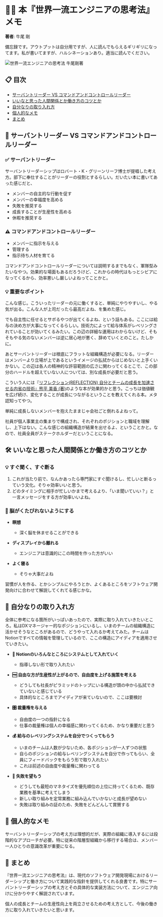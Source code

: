 # 👨‍💻 本『世界一流エンジニアの思考法』メモ

**著者**: 牛尾 剛

備忘録です。アウトプットは自分用ですが、人に読んでもらえるギリギリになってます。私が書いてますが、ハルシネーションあり。適当に読んでください。

![世界一流エンジニアの思考法 牛尾剛著](/images/note/n1d26bb27f805_e3f844383501fa9c47875adc18672f9b.png)

## 📋 目次

- [サーバントリーダー VS コマンドアンドコントロールリーダー](#サーバントリーダー-vs-コマンドアンドコントロールリーダー)
- [いいなと思った人間関係とか働き方のコツとか](#いいなと思った人間関係とか働き方のコツとか)
- [自分なりの取り入れ方](#自分なりの取り入れ方)
- [個人的なメモ](#個人的なメモ)
- [まとめ](#まとめ)

## 👑 サーバントリーダー VS コマンドアンドコントロールリーダー

### ✅ サーバントリーダー

サーバントリーダーシップはロバート・K・グリーンリーフ博士が提唱した考え方。部下に奉仕することがリーダーの役割とするらしい。だいたい本に書いてあった感じだと、

- メンバーの自主的な行動を促す
- メンバーの幸福度を高める
- 失敗を推奨する
- 成長することが生産性を高める
- 休暇を推奨する

### ⚠️ コマンドアンドコントロールリーダー

- メンバーに指示を与える
- 管理する
- 指示待ち人材を育てる

コマンドアンドコントロールリーダーについては説明するまでもなく、軍隊型みたいなやつ。効果的な場面もあるだろうけど、これからの時代はもっとシビアになってくるから、効率悪いし厳しいよねってことかと。

### 💡 重要なポイント

こんな感じ。こういったリーダーの元に働くすると、単純にやりやすいし、やる気が出る。こんな人が上司だったら最高だよね、を集めた感じ。

でも自主性に任せるとサボるやつが出てくるよね、という話もある。ここには給与の決め方が大事になってくるらしい。技術力によって給与体系がレベリングされていることが効いてくるみたい。この辺の詳細な運用はわからないけど、そもそもやる気のないメンバーは逆に居心地が悪く、辞めていくとのこと。たしかに。

あとサーバントリーダーは根底にフラットな組織構造が必要になる。リーダーはメンバーより立場が上であるというイメージの払拭からはじめないと上手くいかない。この辺は各人の精神的な許容範囲の広さに関わってくるとこで、この部分のハードルを超えていない人については、別な成長が必要だと思う。

こういう人には『[リフレクション(REFLECTION) 自分とチームの成長を加速させる内省の技術』熊平 美香 (著)](https://www.amazon.co.jp/%E3%83%AA%E3%83%95%E3%83%AC%E3%82%AF%E3%82%B7%E3%83%A7%E3%83%B3-REFLECTION-%E8%87%AA%E5%88%86%E3%81%A8%E3%83%81%E3%83%BC%E3%83%A0%E3%81%AE%E6%88%90%E9%95%B7%E3%82%92%E5%8A%A0%E9%80%9F%E3%81%95%E3%81%9B%E3%82%8B%E5%86%85%E7%9C%81%E3%81%AE%E6%8A%80%E8%A1%93-%E7%86%8A%E5%B9%B3-%E7%BE%8E%E9%A6%99/dp/4799327100)のような本が効果的かと思う。こっちは価値観を広げ続け、変化することが成長につながるということを教えてくれる本。メタ認知ってやつ。

単純に成長しないメンバーを抱えたままじゃ会社ごと倒れるよねって。

社員が個人事業主の集まりで構成され、それぞれのポジションと職域を理解し、上下はない。こんな感じの組織構造が結果を出せるよ、ということかと。なので、社員全員がステークホルダーだということになる。

## 🛠️ いいなと思った人間関係とか働き方のコツとか

### 💡 すぐ聞く、すぐ断る

1. これが当たり前で、なんかあったら専門家にすぐ聞けるし、忙しいと断るっていう文化。そりゃ効率いいと思う。
2. どのタイミングに相手が忙しいかまで考えるより、「いま聞いていい？」と一言メッセージをする方が効率いいよね。

### 🧠 脳がくたびれないようにする

- **瞑想**
  - 深く脳を休ませることができる

- **ディスプレイから離れる**
  - エンジニアは意識的にこの時間を作った方がいい

- **よく寝る**
  - そりゃ大事だよね

習慣が人を作る、とかシンプルにやろうとか、よくあるところをソフトウェア開発向けに合わせて解説してくれてる感じかな。

## 🎯 自分なりの取り入れ方

全体に参考になる箇所がいっぱいあったので、実際に取り入れていきたいところ。私はDXマネージャー的なポジションにいるし、いまのチームの組織構造に活かせそうなところがあるので、どうやって入れるか考えてみた。チームはNotionですべての情報を管理しているので、ここの構造にアイディアを適用させていきたい。

- **📝 Notionのいろんなところにシステムとして入れていく**
  - 指導しない形で取り入れたい

- **🆓 自由な方が生産性が上がるので、自由度を上げる施策を考える**
  - どうしても社長がピラミッドのトップにいる構造が頭の中から払拭できていないと感じている
  - 具体的なところまでアイディアが来ていないので、ここは要検討

- **🎛️ 裁量権を与える**
  - 自由度の一つの指針になる
  - 仕事の裁量権は個人の幸福感に関わってくるため、かなり重要だと思う

- **💰 給与のレベリングシステムを自分でつくってもらう**
  - いまのチームは人数が少ないため、各ポジションが一人ずつの状態
  - 自らのポジションの給与レベリングシステムを自分で作ってもらい、全員にフィードバックをもらう形で取り入れたい
  - これは前述の自由度や裁量権に関わってる

- **🚀 失敗を望もう**
  - どうしても最短のマネタイズを優先順位の上位に持ってくるため、既存業務を基準に考えてしまう
  - 新しい取り組みを定常業務に組み込んでいかないと成長が望めない
  - 失敗は取り組みの証のため、失敗をどんどんして賞賛する

## 📝 個人的なメモ

サーバントリーダーシップの考え方は理想的だが、実際の組織に導入するには段階的なアプローチが必要。特に従来の階層型組織から移行する場合は、メンバー一人ひとりの意識改革が重要になる。

## 📖 まとめ

『世界一流エンジニアの思考法』は、現代のソフトウェア開発現場におけるリーダーシップと働き方について実践的な指針を提供してくれる良書です。特にサーバントリーダーシップの考え方とその具体的な実装方法について、エンジニア向けに分かりやすく解説されています。

個人の成長とチームの生産性向上を両立させるための考え方として、今後の働き方に取り入れていきたいと思います。